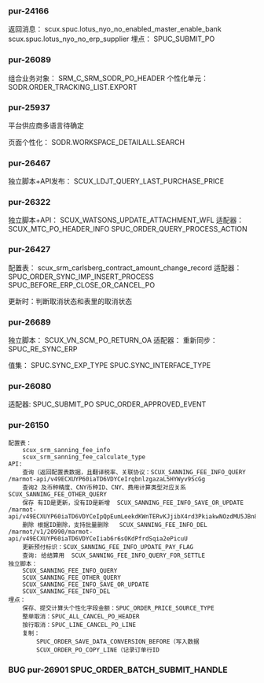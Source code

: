 ### pur-24166

返回消息：
	scux.spuc.lotus_nyo_no_enabled_master_enable_bank
	scux.spuc.lotus_nyo_no_erp_supplier
埋点：
	SPUC_SUBMIT_PO




### pur-26089

组合业务对象：
	SRM_C_SRM_SODR_PO_HEADER
个性化单元：
	SODR.ORDER_TRACKING_LIST.EXPORT


### pur-25937

平台供应商多语言待确定

页面个性化：
	  SODR.WORKSPACE_DETAILALL.SEARCH


### pur-26467

独立脚本+API发布：
	SCUX_LDJT_QUERY_LAST_PURCHASE_PRICE


### pur-26322

独立脚本+API：
	SCUX_WATSONS_UPDATE_ATTACHMENT_WFL
适配器：
	SCUX_MTC_PO_HEADER_INFO
	SPUC_ORDER_QUERY_PROCESS_ACTION


### pur-26427

配置表：
	scux_srm_carlsberg_contract_amount_change_record
适配器：
	SPUC_ORDER_SYNC_IMP_INSERT_PROCESS
	SPUC_BEFORE_ERP_CLOSE_OR_CANCEL_PO

更新时：判断取消状态和表里的取消状态


### pur-26689

独立脚本：
	SCUX_VN_SCM_PO_RETURN_OA
适配器：
	重新同步：SPUC_RE_SYNC_ERP

值集：
	SPUC.SYNC_EXP_TYPE
	SPUC.SYNC_INTERFACE_TYPE


### pur-26080

适配器:
	SPUC_SUBMIT_PO
	SPUC_ORDER_APPROVED_EVENT

### pur-26150

	配置表：
		scux_srm_sanning_fee_info
		scux_srm_sanning_fee_calculate_type
	API:
		查询（返回配置表数据，且翻译税率、关联协议：SCUX_SANNING_FEE_INFO_QUERY    /marmot-api/v49ECXUYP60iaTD6VDYCeIrqbnlzgazaL5HYWyv9ScGg
		查询2 及币种精度、CNY币种ID、CNY、费用计算类型对应关系 SCUX_SANNING_FEE_OTHER_QUERY
		保存 有ID是更新，没有ID是新增  SCUX_SANNING_FEE_INFO_SAVE_OR_UPDATE  /marmot-api/v49ECXUYP60iaTD6VDYCeIpQpEumLeekdKWnTERvKJjibX4rd3PkiakwNOzdMU5JBn8
		删除 根据ID删除，支持批量删除   SCUX_SANNING_FEE_INFO_DEL /marmot/v1/20990/marmot-api/v49ECXUYP60iaTD6VDYCeIiab6r6sOKdPfrdSqia2ePicuU
		更新预付标识：SCUX_SANNING_FEE_INFO_UPDATE_PAY_FLAG
		查询: 给结算用  SCUX_SANNING_FEE_INFO_QUERY_FOR_SETTLE
	独立脚本：
		SCUX_SANNING_FEE_INFO_QUERY
		SCUX_SANNING_FEE_OTHER_QUERY
		SCUX_SANNING_FEE_INFO_SAVE_OR_UPDATE
		SCUX_SANNING_FEE_INFO_DEL
	埋点：
		保存、提交计算头个性化字段金额：SPUC_ORDER_PRICE_SOURCE_TYPE
		整单取消：SPUC_ALL_CANCEL_PO_HEADER
		按行取消：SPUC_LINE_CANCEL_PO_LINE
		复制：
			SPUC_ORDER_SAVE_DATA_CONVERSION_BEFORE（写入数据
			SCUX_ORDER_PO_COPY_LINE（记录订单行ID
		




### BUG pur-26901   SPUC_ORDER_BATCH_SUBMIT_HANDLE